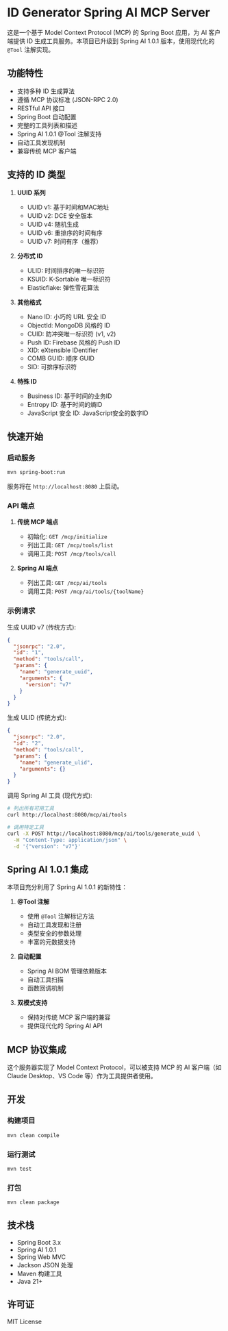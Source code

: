 # ID Generator Spring AI MCP Server

这是一个基于 Model Context Protocol (MCP) 的 Spring Boot 应用，为 AI 客户端提供 ID 生成工具服务。本项目已升级到 Spring AI 1.0.1 版本，使用现代化的 `@Tool` 注解实现。

## 功能特性

- 支持多种 ID 生成算法
- 遵循 MCP 协议标准 (JSON-RPC 2.0)
- RESTful API 接口
- Spring Boot 自动配置
- 完整的工具列表和描述
- Spring AI 1.0.1 @Tool 注解支持
- 自动工具发现机制
- 兼容传统 MCP 客户端

## 支持的 ID 类型

1. **UUID 系列**
   - UUID v1: 基于时间和MAC地址
   - UUID v2: DCE 安全版本
   - UUID v4: 随机生成
   - UUID v6: 重排序的时间有序
   - UUID v7: 时间有序（推荐）

2. **分布式 ID**
   - ULID: 时间排序的唯一标识符
   - KSUID: K-Sortable 唯一标识符
   - Elasticflake: 弹性雪花算法

3. **其他格式**
   - Nano ID: 小巧的 URL 安全 ID
   - ObjectId: MongoDB 风格的 ID
   - CUID: 防冲突唯一标识符 (v1, v2)
   - Push ID: Firebase 风格的 Push ID
   - XID: eXtensible IDentifier
   - COMB GUID: 顺序 GUID
   - SID: 可排序标识符

4. **特殊 ID**
   - Business ID: 基于时间的业务ID
   - Entropy ID: 基于时间的熵ID
   - JavaScript 安全 ID: JavaScript安全的数字ID

## 快速开始

### 启动服务

```bash
mvn spring-boot:run
```

服务将在 `http://localhost:8080` 上启动。

### API 端点

1. **传统 MCP 端点**
   - 初始化: `GET /mcp/initialize`
   - 列出工具: `GET /mcp/tools/list`
   - 调用工具: `POST /mcp/tools/call`

2. **Spring AI 端点**
   - 列出工具: `GET /mcp/ai/tools`
   - 调用工具: `POST /mcp/ai/tools/{toolName}`

### 示例请求

生成 UUID v7 (传统方式):
```json
{
  "jsonrpc": "2.0",
  "id": "1",
  "method": "tools/call",
  "params": {
    "name": "generate_uuid",
    "arguments": {
      "version": "v7"
    }
  }
}
```

生成 ULID (传统方式):
```json
{
  "jsonrpc": "2.0",
  "id": "2",
  "method": "tools/call",
  "params": {
    "name": "generate_ulid",
    "arguments": {}
  }
}
```

调用 Spring AI 工具 (现代方式):
```bash
# 列出所有可用工具
curl http://localhost:8080/mcp/ai/tools

# 调用特定工具
curl -X POST http://localhost:8080/mcp/ai/tools/generate_uuid \
  -H "Content-Type: application/json" \
  -d '{"version": "v7"}'
```

## Spring AI 1.0.1 集成

本项目充分利用了 Spring AI 1.0.1 的新特性：

1. **@Tool 注解**
   - 使用 `@Tool` 注解标记方法
   - 自动工具发现和注册
   - 类型安全的参数处理
   - 丰富的元数据支持

2. **自动配置**
   - Spring AI BOM 管理依赖版本
   - 自动工具扫描
   - 函数回调机制

3. **双模式支持**
   - 保持对传统 MCP 客户端的兼容
   - 提供现代化的 Spring AI API

## MCP 协议集成

这个服务器实现了 Model Context Protocol，可以被支持 MCP 的 AI 客户端（如 Claude Desktop、VS Code 等）作为工具提供者使用。

## 开发

### 构建项目

```bash
mvn clean compile
```

### 运行测试

```bash
mvn test
```

### 打包

```bash
mvn clean package
```

## 技术栈

- Spring Boot 3.x
- Spring AI 1.0.1
- Spring Web MVC
- Jackson JSON 处理
- Maven 构建工具
- Java 21+

## 许可证

MIT License